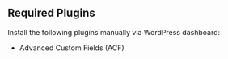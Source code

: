 ## Required Plugins

Install the following plugins manually via WordPress dashboard:

- Advanced Custom Fields (ACF)
